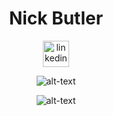 <h1 align="center"> Nick Butler </h1>

<div align="center">

<a href="https://www.linkedin.com/in/nick-butler-4a7986a3/"><img src="https://www.iconfinder.com/data/icons/free-social-icons/67/linkedin_circle_color-512.png" alt="linkedin" hspace="50" height="42" width="42"></a>

</div>

<div align="center">

![alt-text](https://media.giphy.com/media/Jrep9ZLnjDcVsHlGEY/giphy.gif)

![alt-text](https://media.giphy.com/media/Phf4AdXoIwKeSPiswl/giphy.gif)
</div>
